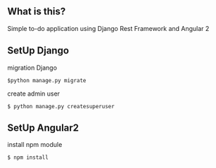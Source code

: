 ## What is this?
Simple to-do application using Django Rest Framework and Angular 2

## SetUp Django

migration Django
```
$python manage.py migrate
```

create admin user
```
$ python manage.py createsuperuser
```

## SetUp Angular2

install npm module
```
$ npm install
```
